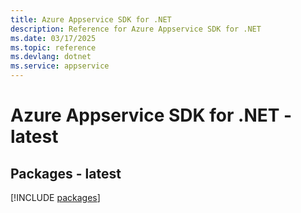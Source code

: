 ```yaml
---
title: Azure Appservice SDK for .NET
description: Reference for Azure Appservice SDK for .NET
ms.date: 03/17/2025
ms.topic: reference
ms.devlang: dotnet
ms.service: appservice
---
```

# Azure Appservice SDK for .NET - latest
## Packages - latest
[!INCLUDE [packages](appservice-index.md)]